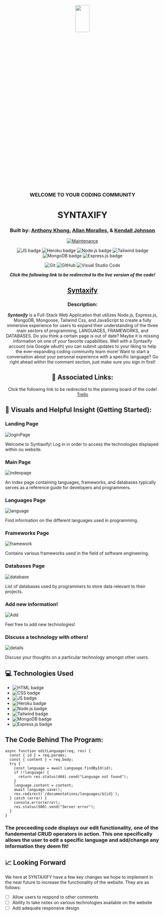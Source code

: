 <div align="center">
  
<img src="https://user-images.githubusercontent.com/116925227/227818788-9c57709a-9f96-48c1-920c-a12d04da7ae8.png" width="30%" height="15%" />

### WELCOME TO YOUR CODING COMMUNITY

# SYNTAXIFY

### Built by: **[Anthony Khong](https://www.linkedin.com/in/anthonykhong956/)**, **[Allan Moralles](https://www.linkedin.com/in/ivanallin/)**, & **[Kendall Johnson](https://www.linkedin.com/in/kendalljohnson-se/)**

[![Maintenance](https://img.shields.io/badge/Maintained%3F-yes-green.svg)](https://GitHub.com/Naereen/StrapDown.js/graphs/commit-activity)

![JS badge](https://img.shields.io/badge/JavaScript-323330?style=for-the-badge&logo=javascript&logoColor=F7DF1E)
![Heroku badge](https://img.shields.io/badge/Heroku-430098?style=for-the-badge&logo=heroku&logoColor=white)
![Node.js badge](https://img.shields.io/badge/Node.js-339933?style=for-the-badge&logo=nodedotjs&logoColor=white)
![Tailwind badge](https://img.shields.io/badge/Tailwind_CSS-38B2AC?style=for-the-badge&logo=tailwind-css&logoColor=white)
![MongoDB badge](https://img.shields.io/badge/MongoDB-4EA94B?style=for-the-badge&logo=mongodb&logoColor=white)
![Express.js badge](https://img.shields.io/badge/Express.js-000000?style=for-the-badge&logo=express&logoColor=white)

![Git](https://img.shields.io/badge/GIT-E44C30?style=for-the-badge&logo=git&logoColor=white)
![GitHub](https://img.shields.io/badge/GitHub-100000?style=for-the-badge&logo=github&logoColor=white)
![Visual Studio Code](https://img.shields.io/badge/Visual_Studio_Code-0078D4?style=for-the-badge&logo=visual%20studio%20code&logoColor=white)

  
**_Click the following link to be redirected to the live version of the code!_**

## [Syntaxify](https://www.syntaxify1.herokuapp.com/)

### Description:

**_Syntaxify_** is a Full-Stack Web Application that utilizes Node.js, Express.js, MongoDB, Mongoose, Tailwind Css, and JavaScript to create a fully immersive experience for users to expand their understanding of the three main sectors of programming, LANGUAGES, FRAMEWORKS, and DATABASES. Do you think a certain page is out of date? Maybe it is missing information on one of your favorite capabilities. Well with a Syntaxify account (via Google oAuth) you can submit updates to your liking to help the ever-expanding coding community learn more! Want to start a conversation about your personal experience with a specific language? Go right ahead within the comment section, just make sure you sign in first!

## :link: Associated Links:

Click the following link to be redirected to the planning board of the code! [Trello](https://trello.com/b/bYhdkBv9/syntaxify-user-stories)
  
</div>

## :camera_flash: Visuals and Helpful Insight (Getting Started):

### Landing Page

![loginPage](https://user-images.githubusercontent.com/116925227/229010602-aef7bde9-ca2a-40c5-b19b-84799f12dc5d.gif)

Welcome to Syntiaxify! Log in in order to access the technologies displayed within ou website.

### Main Page

![indexpage](https://user-images.githubusercontent.com/116925227/229011921-d6f2fe16-fc03-4d44-bb13-d0c6a2994f17.gif)

An index page containing languages, frameworks, and databases typically serves as a reference guide for developers and programmers.

### Languages Page

![language](https://user-images.githubusercontent.com/116925227/229010718-5a3fcc97-d315-43fe-b6e2-35d0d773219f.png)

Find information on the different languages used in programming.

### Frameworks Page

![framework](https://user-images.githubusercontent.com/116925227/229011034-3d40610a-b086-4ae7-851c-feaed295fc67.png)

Contains various frameworks used in the field of software engineering.

### Databases Page

![database](https://user-images.githubusercontent.com/116925227/229011231-7eac022e-a055-4c30-a1ec-207afaaa610a.png)

List of databases used by programmers to store data relevant to their projects.

### Add new information!

![Add](https://user-images.githubusercontent.com/116925227/229011388-b573d322-e986-460a-9aa5-81ee1935941c.png)

Feel free to add new technologies!

### Discuss a technology with others!

![details](https://user-images.githubusercontent.com/116925227/229011409-afec63bb-bfe4-4b5d-8ca1-fd0181d7d1b3.png)

Discuss your thoughts on a particular technology amongst other users.

## :computer: Technologies Used

- ![HTML badge](https://img.shields.io/badge/HTML5-E34F26?style=for-the-badge&logo=html5&logoColor=white)
- ![CSS badge](https://img.shields.io/badge/CSS3-1572B6?style=for-the-badge&logo=css3&logoColor=white)
- ![JS badge](https://img.shields.io/badge/JavaScript-323330?style=for-the-badge&logo=javascript&logoColor=F7DF1E)
- ![Heroku badge](https://img.shields.io/badge/Heroku-430098?style=for-the-badge&logo=heroku&logoColor=white)
- ![Node.js badge](https://img.shields.io/badge/Node.js-339933?style=for-the-badge&logo=nodedotjs&logoColor=white)
- ![Tailwind badge](https://img.shields.io/badge/Tailwind_CSS-38B2AC?style=for-the-badge&logo=tailwind-css&logoColor=white)
- ![MongoDB badge](https://img.shields.io/badge/MongoDB-4EA94B?style=for-the-badge&logo=mongodb&logoColor=white)
- ![Express.js badge](https://img.shields.io/badge/Express.js-000000?style=for-the-badge&logo=express&logoColor=white)

## The Code Behind The Program:

```
async function editLanguage(req, res) {
  const { id } = req.params;
  const { content } = req.body;
  try {
    const language = await Language.findById(id);
    if (!language) {
      return res.status(404).send("Language not found");
    }
    language.content = content;
    await language.save();
    res.redirect(`/documentations/languages/${id}`);
  } catch (error) {
    console.error(error);
    res.status(500).send("Server error");
  }
}

```

### The preceeding code displays our edit functionality, one of the fundemental CRUD operators in action. This one specifically allows the user to edit a specific language and add/change any information they deem fit!

## :chart_with_upwards_trend: Looking Forward

We here at SYNTAXIFY have a few key changes we hope to implement in the near future to increase the functionality of the website. They are as follows:

- [ ] Allow users to respond to other comments
- [ ] Ability to take notes on various technologies available on the website
- [ ] Add adequate responsive design
